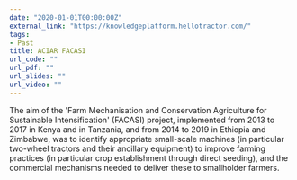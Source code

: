 ```yaml
---
date: "2020-01-01T00:00:00Z"
external_link: "https://knowledgeplatform.hellotractor.com/"
tags:
- Past
title: ACIAR FACASI
url_code: ""
url_pdf: ""
url_slides: ""
url_video: ""
---
```


The aim of the 'Farm Mechanisation and Conservation Agriculture for Sustainable Intensification' (FACASI) project, implemented from 2013 to 2017 in Kenya and in Tanzania, and from 2014 to 2019 in Ethiopia and Zimbabwe, was to identify appropriate small-scale machines (in particular two-wheel tractors and their ancillary equipment) to improve farming practices (in particular crop establishment through direct seeding), and the commercial mechanisms needed to deliver these to smallholder farmers.